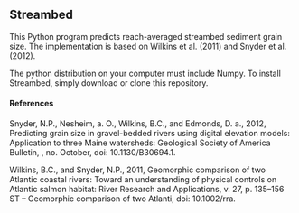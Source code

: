 ## Streambed

This Python program predicts reach-averaged streambed sediment grain size. The implementation is based on Wilkins et al. (2011) and Snyder et al. (2012).

The python distribution on your computer must include Numpy. To install Streambed, simply download or clone this repository.

#### References

Snyder, N.P., Nesheim,  a. O., Wilkins, B.C., and Edmonds, D. a., 2012, Predicting grain size in gravel-bedded rivers using digital elevation models: Application to three Maine watersheds: Geological Society of America Bulletin, , no. October, doi: 10.1130/B30694.1.

Wilkins, B.C., and Snyder, N.P., 2011, Geomorphic comparison of two Atlantic coastal rivers: Toward an understanding of physical controls on Atlantic salmon habitat: River Research and Applications, v. 27, p. 135–156 ST – Geomorphic comparison of two Atlanti, doi: 10.1002/rra.
